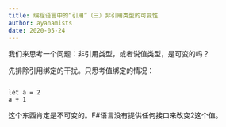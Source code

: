 ```yaml
---
title: 编程语言中的“引用”（三）非引用类型的可变性
author: ayanamists
date: 2020-05-24
---
```


我们来思考一个问题：非引用类型，或者说值类型，是可变的吗？

先排除引用绑定的干扰。只思考值绑定的情况：

```f#

let a = 2
a + 1

```

这个东西肯定是不可变的。F#语言没有提供任何接口来改变2这个值。